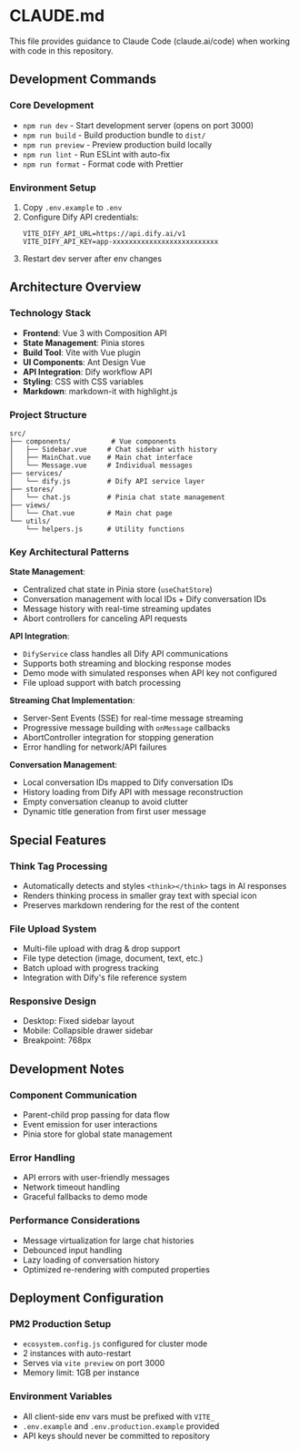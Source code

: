 # CLAUDE.md

This file provides guidance to Claude Code (claude.ai/code) when working with code in this repository.

## Development Commands

### Core Development
- `npm run dev` - Start development server (opens on port 3000)
- `npm run build` - Build production bundle to `dist/`
- `npm run preview` - Preview production build locally
- `npm run lint` - Run ESLint with auto-fix
- `npm run format` - Format code with Prettier

### Environment Setup
1. Copy `.env.example` to `.env`
2. Configure Dify API credentials:
   ```env
   VITE_DIFY_API_URL=https://api.dify.ai/v1
   VITE_DIFY_API_KEY=app-xxxxxxxxxxxxxxxxxxxxxxxxxx
   ```
3. Restart dev server after env changes

## Architecture Overview

### Technology Stack
- **Frontend**: Vue 3 with Composition API
- **State Management**: Pinia stores
- **Build Tool**: Vite with Vue plugin
- **UI Components**: Ant Design Vue
- **API Integration**: Dify workflow API
- **Styling**: CSS with CSS variables
- **Markdown**: markdown-it with highlight.js

### Project Structure
```
src/
├── components/          # Vue components
│   ├── Sidebar.vue     # Chat sidebar with history
│   ├── MainChat.vue    # Main chat interface
│   └── Message.vue     # Individual messages
├── services/
│   └── dify.js         # Dify API service layer
├── stores/
│   └── chat.js         # Pinia chat state management
├── views/
│   └── Chat.vue        # Main chat page
└── utils/
    └── helpers.js      # Utility functions
```

### Key Architectural Patterns

**State Management**:
- Centralized chat state in Pinia store (`useChatStore`)
- Conversation management with local IDs + Dify conversation IDs
- Message history with real-time streaming updates
- Abort controllers for canceling API requests

**API Integration**:
- `DifyService` class handles all Dify API communications
- Supports both streaming and blocking response modes
- Demo mode with simulated responses when API key not configured
- File upload support with batch processing

**Streaming Chat Implementation**:
- Server-Sent Events (SSE) for real-time message streaming
- Progressive message building with `onMessage` callbacks
- AbortController integration for stopping generation
- Error handling for network/API failures

**Conversation Management**:
- Local conversation IDs mapped to Dify conversation IDs
- History loading from Dify API with message reconstruction
- Empty conversation cleanup to avoid clutter
- Dynamic title generation from first user message

## Special Features

### Think Tag Processing
- Automatically detects and styles `<think></think>` tags in AI responses
- Renders thinking process in smaller gray text with special icon
- Preserves markdown rendering for the rest of the content

### File Upload System
- Multi-file upload with drag & drop support
- File type detection (image, document, text, etc.)
- Batch upload with progress tracking
- Integration with Dify's file reference system

### Responsive Design
- Desktop: Fixed sidebar layout
- Mobile: Collapsible drawer sidebar
- Breakpoint: 768px

## Development Notes

### Component Communication
- Parent-child prop passing for data flow
- Event emission for user interactions
- Pinia store for global state management

### Error Handling
- API errors with user-friendly messages
- Network timeout handling
- Graceful fallbacks to demo mode

### Performance Considerations
- Message virtualization for large chat histories
- Debounced input handling
- Lazy loading of conversation history
- Optimized re-rendering with computed properties

## Deployment Configuration

### PM2 Production Setup
- `ecosystem.config.js` configured for cluster mode
- 2 instances with auto-restart
- Serves via `vite preview` on port 3000
- Memory limit: 1GB per instance

### Environment Variables
- All client-side env vars must be prefixed with `VITE_`
- `.env.example` and `.env.production.example` provided
- API keys should never be committed to repository